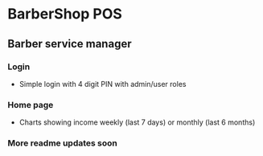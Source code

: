 # BarberShop POS

## Barber service manager

### Login

- Simple login with 4 digit PIN with admin/user roles

### Home page

- Charts showing income weekly (last 7 days) or monthly (last 6 months)

### More readme updates soon
